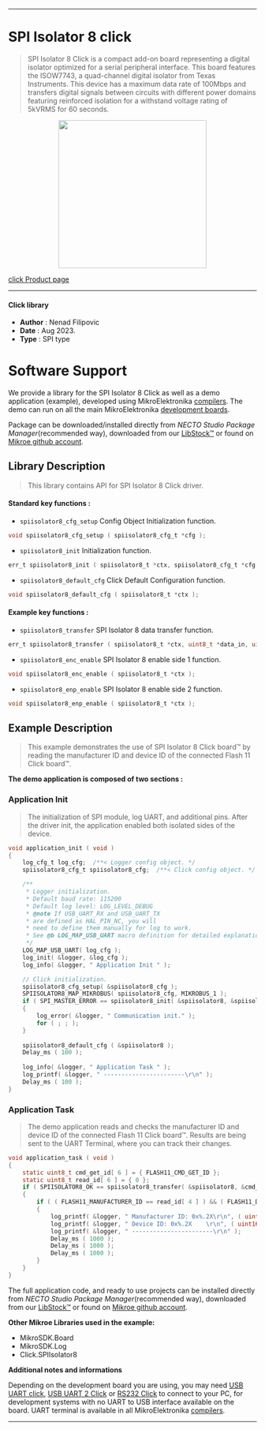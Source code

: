 
---
# SPI Isolator 8 click

> SPI Isolator 8 Click is a compact add-on board representing a digital isolator optimized for a serial peripheral interface. This board features the ISOW7743, a quad-channel digital isolator from Texas Instruments. This device has a maximum data rate of 100Mbps and transfers digital signals between circuits with different power domains featuring reinforced isolation for a withstand voltage rating of 5kVRMS for 60 seconds.

<p align="center">
  <img src="https://download.mikroe.com/images/click_for_ide/spiisolator8_click.png" height=300px>
</p>

[click Product page](https://www.mikroe.com/spi-isolator-8-click)

---


#### Click library

- **Author**        : Nenad Filipovic
- **Date**          : Aug 2023.
- **Type**          : SPI type


# Software Support

We provide a library for the SPI Isolator 8 Click
as well as a demo application (example), developed using MikroElektronika
[compilers](https://www.mikroe.com/necto-studio).
The demo can run on all the main MikroElektronika [development boards](https://www.mikroe.com/development-boards).

Package can be downloaded/installed directly from *NECTO Studio Package Manager*(recommended way), downloaded from our [LibStock&trade;](https://libstock.mikroe.com) or found on [Mikroe github account](https://github.com/MikroElektronika/mikrosdk_click_v2/tree/master/clicks).

## Library Description

> This library contains API for SPI Isolator 8 Click driver.

#### Standard key functions :

- `spiisolator8_cfg_setup` Config Object Initialization function.
```c
void spiisolator8_cfg_setup ( spiisolator8_cfg_t *cfg );
```

- `spiisolator8_init` Initialization function.
```c
err_t spiisolator8_init ( spiisolator8_t *ctx, spiisolator8_cfg_t *cfg );
```

- `spiisolator8_default_cfg` Click Default Configuration function.
```c
void spiisolator8_default_cfg ( spiisolator8_t *ctx );
```

#### Example key functions :

- `spiisolator8_transfer` SPI Isolator 8 data transfer function.
```c
err_t spiisolator8_transfer ( spiisolator8_t *ctx, uint8_t *data_in, uint8_t *data_out, uint8_t len );
```

- `spiisolator8_enc_enable` SPI Isolator 8 enable side 1 function.
```c
void spiisolator8_enc_enable ( spiisolator8_t *ctx );
```

- `spiisolator8_enp_enable` SPI Isolator 8 enable side 2 function.
```c
void spiisolator8_enp_enable ( spiisolator8_t *ctx );
```

## Example Description

> This example demonstrates the use of SPI Isolator 8 Click board™ 
> by reading the manufacturer ID and device ID 
> of the connected Flash 11 Click board™.

**The demo application is composed of two sections :**

### Application Init

> The initialization of SPI module, log UART, and additional pins.
> After the driver init, the application enabled both isolated sides of the device.

```c
void application_init ( void )
{
    log_cfg_t log_cfg;  /**< Logger config object. */
    spiisolator8_cfg_t spiisolator8_cfg;  /**< Click config object. */

    /** 
     * Logger initialization.
     * Default baud rate: 115200
     * Default log level: LOG_LEVEL_DEBUG
     * @note If USB_UART_RX and USB_UART_TX 
     * are defined as HAL_PIN_NC, you will 
     * need to define them manually for log to work. 
     * See @b LOG_MAP_USB_UART macro definition for detailed explanation.
     */
    LOG_MAP_USB_UART( log_cfg );
    log_init( &logger, &log_cfg );
    log_info( &logger, " Application Init " );

    // Click initialization.
    spiisolator8_cfg_setup( &spiisolator8_cfg );
    SPIISOLATOR8_MAP_MIKROBUS( spiisolator8_cfg, MIKROBUS_1 );
    if ( SPI_MASTER_ERROR == spiisolator8_init( &spiisolator8, &spiisolator8_cfg ) )
    {
        log_error( &logger, " Communication init." );
        for ( ; ; );
    }
    
    spiisolator8_default_cfg ( &spiisolator8 );
    Delay_ms ( 100 );
    
    log_info( &logger, " Application Task " );
    log_printf( &logger, " -----------------------\r\n" );
    Delay_ms ( 100 );
}
```

### Application Task

> The demo application reads and checks the manufacturer ID and 
> device ID of the connected Flash 11 Click board™. 
> Results are being sent to the UART Terminal, where you can track their changes.

```c
void application_task ( void )
{
    static uint8_t cmd_get_id[ 6 ] = { FLASH11_CMD_GET_ID };
    static uint8_t read_id[ 6 ] = { 0 };
    if ( SPIISOLATOR8_OK == spiisolator8_transfer( &spiisolator8, &cmd_get_id[ 0 ], &read_id[ 0 ], 6 ) )
    {
        if ( ( FLASH11_MANUFACTURER_ID == read_id[ 4 ] ) && ( FLASH11_DEVICE_ID == read_id[ 5 ] ) )
        {
            log_printf( &logger, " Manufacturer ID: 0x%.2X\r\n", ( uint16_t ) read_id[ 4 ] );
            log_printf( &logger, " Device ID: 0x%.2X    \r\n", ( uint16_t ) read_id[ 5 ] );
            log_printf( &logger, " -----------------------\r\n" );
            Delay_ms ( 1000 );
            Delay_ms ( 1000 );
            Delay_ms ( 1000 );
        }
    }
}
```

The full application code, and ready to use projects can be installed directly from *NECTO Studio Package Manager*(recommended way), downloaded from our [LibStock&trade;](https://libstock.mikroe.com) or found on [Mikroe github account](https://github.com/MikroElektronika/mikrosdk_click_v2/tree/master/clicks).

**Other Mikroe Libraries used in the example:**

- MikroSDK.Board
- MikroSDK.Log
- Click.SPIIsolator8

**Additional notes and informations**

Depending on the development board you are using, you may need
[USB UART click](https://www.mikroe.com/usb-uart-click),
[USB UART 2 Click](https://www.mikroe.com/usb-uart-2-click) or
[RS232 Click](https://www.mikroe.com/rs232-click) to connect to your PC, for
development systems with no UART to USB interface available on the board. UART
terminal is available in all MikroElektronika
[compilers](https://shop.mikroe.com/compilers).

---
